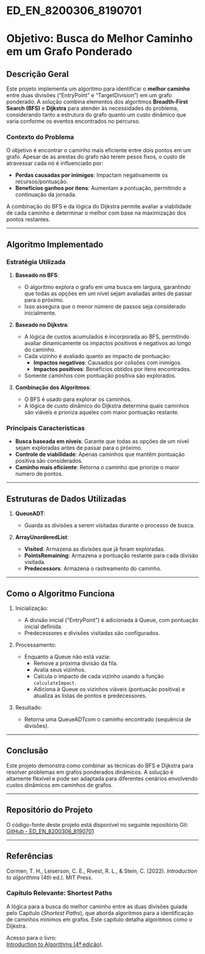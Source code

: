 # ED_EN_8200306_8190701


# Objetivo: Busca do Melhor Caminho em um Grafo Ponderado

## Descrição Geral
Este projeto implementa um algoritmo para identificar o **melhor caminho** entre duas divisões (“EntryPoint” e “TargetDivision”) em um grafo ponderado. A solução combina elementos dos algoritmos **Breadth-First Search (BFS)** e **Dijkstra** para atender às necessidades do problema, considerando tanto a estrutura do grafo quanto um custo dinâmico que varia conforme os eventos encontrados no percurso.

### Contexto do Problema
O objetivo é encontrar o caminho mais eficiente entre dois pontos em um grafo. Apesar de as arestas do grafo não terem pesos fixos, o custo de atravessar cada nó é influenciado por:

- **Perdas causadas por inimigos**: Impactam negativamente os recursos/pontuação.
- **Benefícios ganhos por itens**: Aumentam a pontuação, permitindo a continuação da jornada.

A combinação do BFS e da lógica do Dijkstra permite avaliar a viabilidade de cada caminho e determinar o melhor com base na maximização dos pontos restantes.

---

## Algoritmo Implementado

### Estratégia Utilizada
1. **Baseado no BFS**:
    - O algoritmo explora o grafo em uma busca em largura, garantindo que todas as opções em um nível sejam avaliadas antes de passar para o próximo.
    - Isso assegura que o menor número de passos seja considerado inicialmente.

2. **Baseado no Dijkstra**:
    - A lógica de custos acumulados é incorporada ao BFS, permitindo avaliar dinamicamente os impactos positivos e negativos ao longo do caminho.
    - Cada vizinho é avaliado quanto ao impacto de pontuação:
        - **Impactos negativos**: Causados por colisões com inimigos.
        - **Impactos positivos**: Benefícios obtidos por itens encontrados.
    - Somente caminhos com pontuação positiva são explorados.

3. **Combinação dos Algoritmos**:
    - O BFS é usado para explorar os caminhos.
    - A lógica de custo dinâmico do Dijkstra determina quais caminhos são viáveis e prioriza aqueles com maior pontuação restante.

### Principais Características
- **Busca baseada em níveis**: Garante que todas as opções de um nível sejam exploradas antes de passar para o próximo.
- **Controle de viabilidade**: Apenas caminhos que mantêm pontuação positiva são considerados.
- **Caminho mais eficiente**: Retorna o caminho que priorize o maior numero de pontos.

---

## Estruturas de Dados Utilizadas

1. **QueueADT**:
    - Guarda as divisões a serem visitadas durante o processo de busca.

2. **ArrayUnorderedList**:
    - **Visited**: Armazena as divisões que já foram exploradas.
    - **PointsRemaining**: Armazena a pontuação restante para cada divisão visitada.
    - **Predecessors**: Armazena o rastreamento do caminho.

---

## Como o Algoritmo Funciona

1. Inicialização:
    - A divisão inicial (“EntryPoint”) é adicionada à Queue, com pontuação inicial definida.
    - Predecessores e divisões visitadas são configurados.

2. Processamento:
    - Enquanto a Queue não está vazia:
        - Remove a próxima divisão da fila.
        - Avalia seus vizinhos.
        - Calcula o impacto de cada vizinho usando a função `calculateImpact`.
        - Adiciona à Queue os vizinhos viáveis (pontuação positiva) e atualiza as listas de pontos e predecessores.

3. Resultado:
    - Retorna uma QueueADTcom o caminho encontrado (sequência de divisões).

---

## Conclusão
Este projeto demonstra como combinar as técnicas do BFS e Dijkstra para resolver problemas em grafos ponderados dinâmicos. A solução é altamente flexível e pode ser adaptada para diferentes cenários envolvendo custos dinâmicos em caminhos de grafos.

---

## Repositório do Projeto

O código-fonte deste projeto está disponível no seguinte repositório Git:  
[GitHub - ED_EN_8200306_8190701](https://github.com/usuario/repositorio-exemplo)

---

## Referências

Cormen, T. H., Leiserson, C. E., Rivest, R. L., & Stein, C. (2022). *Introduction to algorithms* (4th ed.). MIT Press.

### Capítulo Relevante: Shortest Paths

A lógica para a busca do melhor caminho entre as duas divisões guiada pelo Capítulo (*Shortest Paths*), que aborda algoritmos para a identificação de caminhos mínimos em grafos. Este capítulo detalha algoritmos como o Dijkstra.

Acesso para o livro:  
[Introduction to Algorithms (4ª edição)](https://dl.ebooksworld.ir/books/Introduction.to.Algorithms.4th.Leiserson.Stein.Rivest.Cormen.MIT.Press.9780262046305.EBooksWorld.ir.pdf).

